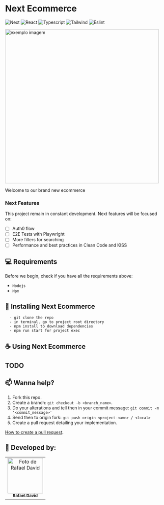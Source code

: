 # Next Ecommerce


![Next](https://img.shields.io/badge/Next-000000?style=for-the-badge&logo=next&logoColor=white)
![React](https://img.shields.io/badge/React-007ACC?style=for-the-badge&logo=react&logoColor=white)
![Typescript](https://img.shields.io/badge/TypeScript-007ACC?style=for-the-badge&logo=typescript&logoColor=white)
![Tailwind](https://img.shields.io/badge/Tailwind_CSS-38B2AC?style=for-the-badge&logo=tailwind-css&logoColor=white)
![Eslint](https://img.shields.io/badge/eslint-3A33D1?style=for-the-badge&logo=eslint&logoColor=white)


<img height=500 width=500 src="https://f005.backblazeb2.com/file/debbuggers/_f981b484-5b4e-49aa-847e-e99c260a1e44.jpg" alt="exemplo imagem">

Welcome to our brand new ecommerce

### Next Features

This project remain in constant development. Next features will be focused on:

- [ ] Auth0 flow
- [ ] E2E Tests with Playwright
- [ ] More filters for searching
- [ ] Performance and best practices in Clean Code and KISS

## 💻 Requirements

Before we begin, check if you have all the requirements above:

* `Nodejs`
* `Npm`

## 🚀 Installing Next Ecommerce

```
  - git clone the repo
  - in terminal, go to project root directory
  - npm install to download dependencies
  - npm run start for project exec

```

## ☕ Using Next Ecommerce
## TODO


## 📫 Wanna help?

1. Fork this repo.
2. Create a branch: `git checkout -b <branch_name>`.
3. Do your alterations and tell then in your commit message: `git commit -m '<commit_message>'`
4. Send then to origin fork: `git push origin <project-name> / <local>`
5. Create a pull request detailing your implementation.

[How to create a pull request](https://help.github.com/en/github/collaborating-with-issues-and-pull-requests/creating-a-pull-request).

## 🤝 Developed by:

<table>
  <tr>
    <td align="center">
      <a href="#">
        <img src="https://avatars.githubusercontent.com/u/60834135" alt="Foto de Rafael David" width=115><br>
        <sub>
          <b>Rafael David</b>
        </sub>
      </a>
    </td>
  </tr>
</table>

